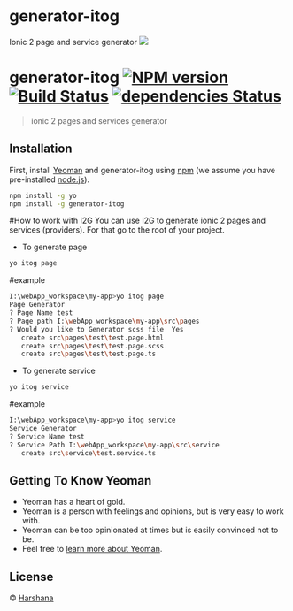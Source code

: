 # generator-itog
Ionic 2 page and service generator
![](http://i.imgur.com/FAVK3wl.png)
# generator-itog [![NPM version][npm-image]][npm-url] [![Build Status][travis-image]][travis-url] [![dependencies Status](https://david-dm.org/hs71122/generator-itog/status.svg)](https://david-dm.org/hs71122/generator-itog)
> ionic 2 pages and services generator

## Installation

First, install [Yeoman](http://yeoman.io) and generator-itog using [npm](https://www.npmjs.com/) (we assume you have pre-installed [node.js](https://nodejs.org/)).

```bash
npm install -g yo
npm install -g generator-itog
```
#How to work with I2G
You can use I2G to generate ionic 2 pages and services (providers). For that go to the root of your project.
 * To generate page 
```bash
yo itog page
```
#example
```bash
I:\webApp_workspace\my-app>yo itog page
Page Generator
? Page Name test
? Page path I:\webApp_workspace\my-app\src\pages
? Would you like to Generator scss file  Yes
   create src\pages\test\test.page.html
   create src\pages\test\test.page.scss
   create src\pages\test\test.page.ts
```
 * To generate service
```bash
yo itog service
```
#example
```bash
I:\webApp_workspace\my-app>yo itog service
Service Generator
? Service Name test
? Service Path I:\webApp_workspace\my-app\src\service
   create src\service\test.service.ts
```
## Getting To Know Yeoman

 * Yeoman has a heart of gold.
 * Yeoman is a person with feelings and opinions, but is very easy to work with.
 * Yeoman can be too opinionated at times but is easily convinced not to be.
 * Feel free to [learn more about Yeoman](http://yeoman.io/).

## License

 © [Harshana](www.freethemalloc.com)


[npm-image]: https://badge.fury.io/js/generator-itog.svg
[npm-url]: https://npmjs.org/package/generator-itog
[travis-image]: https://travis-ci.org/hs71122/generator-itog.svg?branch=master
[travis-url]: https://travis-ci.org/hs71122/generator-itog
[daviddm-image]: https://david-dm.org/hs71122/generator-itog.svg?theme=shields.io
[daviddm-url]: https://david-dm.org/hs71122/generator-itog
[coveralls-image]: https://coveralls.io/repos/hs71122/generator-itog/badge.svg
[coveralls-url]: https://coveralls.io/r/hs71122/generator-itog
